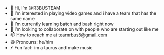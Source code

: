- 👋 Hi, I’m @R3BUSTEAM
- 👀 I’m interested in playing video games and i have a team that has the same name 
- 🌱 I’m currently learning batch and bash right now 
- 💞️ I’m looking to collaborate on with people who are starting out like me 
- 📫 How to reach me at teamrbus5@gmail.com
- 😄 Pronouns: he/him
- ⚡ Fun fact: im a taurus and make music 

<!---
R3BUSTEAM/R3BUSTEAM is a ✨ special ✨ repository because its `README.md` (this file) appears on your GitHub profile.
You can click the Preview link to take a look at your changes.
--->
